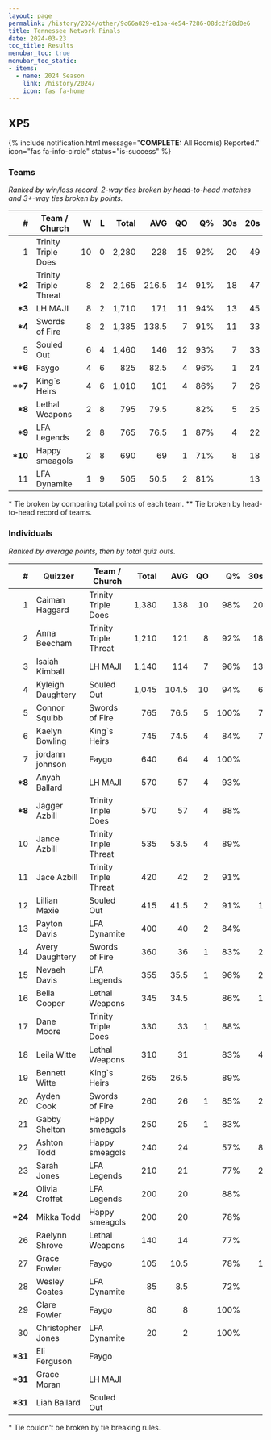 ```yaml
---
layout: page
permalink: /history/2024/other/9c66a829-e1ba-4e54-7286-08dc2f28d0e6
title: Tennessee Network Finals
date: 2024-03-23
toc_title: Results
menubar_toc: true
menubar_toc_static:
- items:
  - name: 2024 Season
    link: /history/2024/
    icon: fas fa-home
---
```



## XP5

{% include notification.html
   message="<b>COMPLETE:</b> All Room(s) Reported."
   icon="fas fa-info-circle"
   status="is-success" %}


### Teams

*Ranked by win/loss record. 2-way ties broken by head-to-head matches and 3+-way ties broken by points.*

| # | Team / Church | W | L | Total | AVG | QO | Q% | 30s | 20s | 10s |
|--:|---|--:|--:|--:|--:|--:|--:|--:|--:|--:|
| 1 | Trinity Triple Does | 10 | 0 | 2,280 | 228 | 15 | 92% | 20 | 49 | 48 |
| **\*2** | Trinity Triple Threat | 8 | 2 | 2,165 | 216.5 | 14 | 91% | 18 | 47 | 51 |
| **\*3** | LH MAJI | 8 | 2 | 1,710 | 171 | 11 | 94% | 13 | 45 | 26 |
| **\*4** | Swords of Fire | 8 | 2 | 1,385 | 138.5 | 7 | 91% | 11 | 33 | 35 |
| 5 | Souled Out | 6 | 4 | 1,460 | 146 | 12 | 93% | 7 | 33 | 41 |
| **\*\*6** | Faygo | 4 | 6 | 825 | 82.5 | 4 | 96% | 1 | 24 | 26 |
| **\*\*7** | King`s Heirs | 4 | 6 | 1,010 | 101 | 4 | 86% | 7 | 26 | 32 |
| **\*8** | Lethal Weapons | 2 | 8 | 795 | 79.5 |  | 82% | 5 | 25 | 26 |
| **\*9** | LFA Legends | 2 | 8 | 765 | 76.5 | 1 | 87% | 4 | 22 | 27 |
| **\*10** | Happy smeagols | 2 | 8 | 690 | 69 | 1 | 71% | 8 | 18 | 29 |
| 11 | LFA Dynamite | 1 | 9 | 505 | 50.5 | 2 | 81% |  | 13 | 29 |

\* Tie broken by comparing total points of each team.
\*\* Tie broken by head-to-head record of teams.

### Individuals

*Ranked by average points, then by total quiz outs.*

| # | Quizzer | Team / Church | Total | AVG | QO | Q% | 30s | 20s | 10s |
|--:|---|---|--:|--:|--:|--:|--:|--:|--:|
| 1 | Caiman Haggard | Trinity Triple Does | 1,380 | 138 | 10 | 98% | 20 | 29 | 1 |
| 2 | Anna Beecham | Trinity Triple Threat | 1,210 | 121 | 8 | 92% | 18 | 27 | 1 |
| 3 | Isaiah Kimball | LH MAJI | 1,140 | 114 | 7 | 96% | 13 | 30 | 3 |
| 4 | Kyleigh Daughtery | Souled Out | 1,045 | 104.5 | 10 | 94% | 6 | 25 | 19 |
| 5 | Connor Squibb | Swords of Fire | 765 | 76.5 | 5 | 100% | 7 | 15 | 16 |
| 6 | Kaelyn Bowling | King`s Heirs | 745 | 74.5 | 4 | 84% | 7 | 21 | 13 |
| 7 | jordann johnson | Faygo | 640 | 64 | 4 | 100% |  | 20 | 16 |
| **\*8** | Anyah Ballard | LH MAJI | 570 | 57 | 4 | 93% |  | 15 | 23 |
| **\*8** | Jagger Azbill | Trinity Triple Does | 570 | 57 | 4 | 88% |  | 16 | 21 |
| 10 | Jance Azbill | Trinity Triple Threat | 535 | 53.5 | 4 | 89% |  | 9 | 31 |
| 11 | Jace Azbill | Trinity Triple Threat | 420 | 42 | 2 | 91% |  | 11 | 19 |
| 12 | Lillian Maxie | Souled Out | 415 | 41.5 | 2 | 91% | 1 | 8 | 22 |
| 13 | Payton Davis | LFA Dynamite | 400 | 40 | 2 | 84% |  | 13 | 14 |
| 14 | Avery Daughtery | Swords of Fire | 360 | 36 | 1 | 83% | 2 | 11 | 11 |
| 15 | Nevaeh Davis | LFA Legends | 355 | 35.5 | 1 | 96% | 2 | 9 | 11 |
| 16 | Bella Cooper | Lethal Weapons | 345 | 34.5 |  | 86% | 1 | 17 | 1 |
| 17 | Dane Moore | Trinity Triple Does | 330 | 33 | 1 | 88% |  | 4 | 26 |
| 18 | Leila Witte | Lethal Weapons | 310 | 31 |  | 83% | 4 | 8 | 8 |
| 19 | Bennett Witte | King`s Heirs | 265 | 26.5 |  | 89% |  | 5 | 19 |
| 20 | Ayden Cook | Swords of Fire | 260 | 26 | 1 | 85% | 2 | 7 | 8 |
| 21 | Gabby Shelton | Happy smeagols | 250 | 25 | 1 | 83% |  | 4 | 20 |
| 22 | Ashton Todd | Happy smeagols | 240 | 24 |  | 57% | 8 | 4 | 5 |
| 23 | Sarah Jones | LFA Legends | 210 | 21 |  | 77% | 2 | 5 | 10 |
| **\*24** | Olivia Croffet | LFA Legends | 200 | 20 |  | 88% |  | 8 | 6 |
| **\*24** | Mikka Todd | Happy smeagols | 200 | 20 |  | 78% |  | 10 | 4 |
| 26 | Raelynn Shrove | Lethal Weapons | 140 | 14 |  | 77% |  |  | 17 |
| 27 | Grace Fowler | Faygo | 105 | 10.5 |  | 78% | 1 | 4 | 2 |
| 28 | Wesley Coates | LFA Dynamite | 85 | 8.5 |  | 72% |  |  | 13 |
| 29 | Clare Fowler | Faygo | 80 | 8 |  | 100% |  |  | 8 |
| 30 | Christopher Jones | LFA Dynamite | 20 | 2 |  | 100% |  |  | 2 |
| **\*31** | Eli Ferguson | Faygo |  |  |  |  |  |  |  |
| **\*31** | Grace Moran | LH MAJI |  |  |  |  |  |  |  |
| **\*31** | Liah Ballard | Souled Out |  |  |  |  |  |  |  |

\* Tie couldn't be broken by tie breaking rules.

